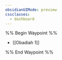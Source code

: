 ```yaml
---
obsidianUIMode: preview
cssclasses:
  - dashboard
---
```

%% Begin Waypoint %%
- [[Obadiah 1]]

%% End Waypoint %%